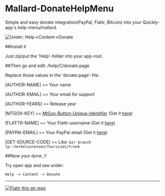 Mallard-DonateHelpMenu
======================

Simple and easy donate integration(PayPal, Flattr, Bitcoin) into your Quickly-app´s help-menu/mallard.

![Under: Help->Content->Donate](http://i46.tinypic.com/359xxs1.png)


##Install it

Just zip/put the 'Help'-folder into your app-root.

##Then go and edit: /help/C/donate.page

Replace those values in the 'donate.page'-file:

[AUTHOR-NAME] == Your name

[AUTHOR-EMAIL] == Your email for support

[AUTHOR-YEARS] == Release year

[MTGOX-KEY] == [MtGox-Button-Unique-Identifier](https://payment.mtgox.com/762f5535-c410-40cd-80c1-dbbc56d1cd6c) (Get it [here](https://mtgox.com/merchant/checkout))

[FLATTR-NAME] == Your Flattr-username (Get it [here](https://flattr.com))

[PAYPAl-EMAIL] == Your PayPal email (Get it [here](https://www.paypal.com))

[GET-SOURCE-CODE] == Like: `bzr branch lp:~terkelsorensen/foursizes/trunk`


##Now your done..!!

Try open app and see under:

    Help -> Content -> Donate    

---
[![Flattr this git repo](http://api.flattr.com/button/flattr-badge-large.png)](https://flattr.com/submit/auto?user_id=Voidcode&url=https://github.com/voidcode/Mallard-DonateHelpMenu&title=Mallard-DonateHelpMenu&language=mallard&tags=github&category=software)

